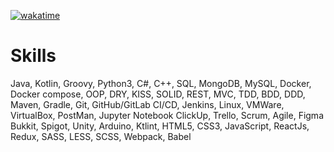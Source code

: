 [![wakatime](https://wakatime.com/badge/user/342c306f-2d85-43f6-a539-bb73a7c09656.svg)](https://wakatime.com/@342c306f-2d85-43f6-a539-bb73a7c09656)

# Skills
Java, Kotlin, Groovy, Python3, C#, C++,
SQL, MongoDB, MySQL, Docker, Docker compose,
OOP, DRY, KISS, SOLID, REST, MVC, TDD, BDD, DDD,
Maven, Gradle, Git, GitHub/GitLab CI/CD, Jenkins, Linux, VMWare, VirtualBox, PostMan, Jupyter Notebook
ClickUp, Trello, Scrum, Agile, Figma
Bukkit, Spigot, Unity, Arduino, Ktlint,
HTML5, CSS3, JavaScript, ReactJs, Redux, SASS, LESS, SCSS, Webpack, Babel
